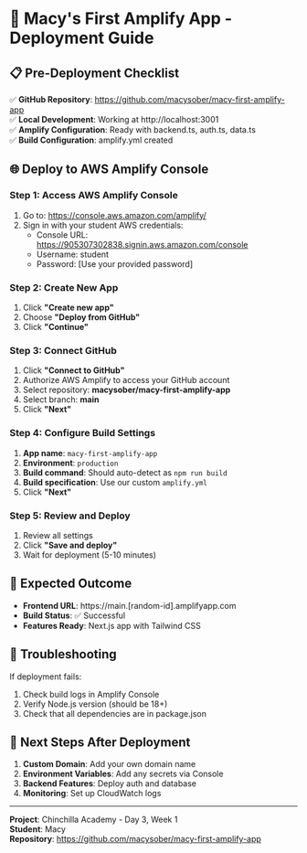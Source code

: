 # 🚀 Macy's First Amplify App - Deployment Guide

## 📋 Pre-Deployment Checklist
✅ **GitHub Repository**: https://github.com/macysober/macy-first-amplify-app  
✅ **Local Development**: Working at http://localhost:3001  
✅ **Amplify Configuration**: Ready with backend.ts, auth.ts, data.ts  
✅ **Build Configuration**: amplify.yml created  

## 🌐 Deploy to AWS Amplify Console

### Step 1: Access AWS Amplify Console
1. Go to: https://console.aws.amazon.com/amplify/
2. Sign in with your student AWS credentials:
   - Console URL: https://905307302838.signin.aws.amazon.com/console
   - Username: student
   - Password: [Use your provided password]

### Step 2: Create New App
1. Click **"Create new app"**
2. Choose **"Deploy from GitHub"**
3. Click **"Continue"**

### Step 3: Connect GitHub
1. Click **"Connect to GitHub"**
2. Authorize AWS Amplify to access your GitHub account
3. Select repository: **macysober/macy-first-amplify-app**
4. Select branch: **main**
5. Click **"Next"**

### Step 4: Configure Build Settings
1. **App name**: `macy-first-amplify-app`
2. **Environment**: `production`
3. **Build command**: Should auto-detect as `npm run build`
4. **Build specification**: Use our custom `amplify.yml`
5. Click **"Next"**

### Step 5: Review and Deploy
1. Review all settings
2. Click **"Save and deploy"**
3. Wait for deployment (5-10 minutes)

## 🎯 Expected Outcome
- **Frontend URL**: https://main.[random-id].amplifyapp.com
- **Build Status**: ✅ Successful
- **Features Ready**: Next.js app with Tailwind CSS

## 🔧 Troubleshooting
If deployment fails:
1. Check build logs in Amplify Console
2. Verify Node.js version (should be 18+)
3. Check that all dependencies are in package.json

## 🚀 Next Steps After Deployment
1. **Custom Domain**: Add your own domain name
2. **Environment Variables**: Add any secrets via Console
3. **Backend Features**: Deploy auth and database
4. **Monitoring**: Set up CloudWatch logs

---
**Project**: Chinchilla Academy - Day 3, Week 1  
**Student**: Macy  
**Repository**: https://github.com/macysober/macy-first-amplify-app